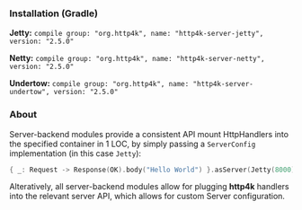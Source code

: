 ### Installation (Gradle)
**Jetty:** ```compile group: "org.http4k", name: "http4k-server-jetty", version: "2.5.0"```

**Netty:** ```compile group: "org.http4k", name: "http4k-server-netty", version: "2.5.0"```

**Undertow:** ```compile group: "org.http4k", name: "http4k-server-undertow", version: "2.5.0"```

### About
Server-backend modules provide a consistent API mount HttpHandlers into the specified container in 1 LOC, by simply passing a `ServerConfig` implementation (in this case `Jetty`):

```kotlin
{ _: Request -> Response(OK).body("Hello World") }.asServer(Jetty(8000)).start().block()
```
Alteratively, all server-backend modules allow for plugging **http4k** handlers into the relevant server API, which allows for custom Server configuration.
